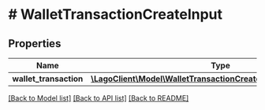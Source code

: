 # # WalletTransactionCreateInput

## Properties

Name | Type | Description | Notes
------------ | ------------- | ------------- | -------------
**wallet_transaction** | [**\LagoClient\Model\WalletTransactionCreateInputWalletTransaction**](WalletTransactionCreateInputWalletTransaction.md) |  |

[[Back to Model list]](../../README.md#models) [[Back to API list]](../../README.md#endpoints) [[Back to README]](../../README.md)

